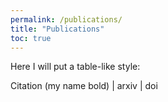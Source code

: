 ```yaml
---
permalink: /publications/
title: "Publications"
toc: true
---
```


Here I will put a table-like style:

Citation (my name bold) | arxiv | doi

